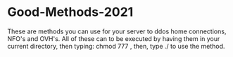 # Good-Methods-2021
These are methods you can use for your server to ddos home connections, NFO's and OVH's.
All of these can to be executed by having them in your current directory, then typing: chmod 777 <filename> , then, type ./<filename> to use the method.
